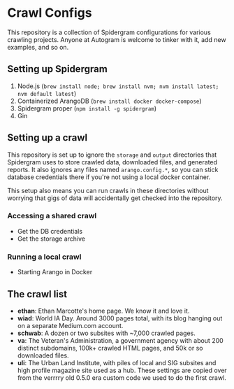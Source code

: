 # Crawl Configs

This repository is a collection of Spidergram configurations for various crawling projects. Anyone at Autogram is welcome to tinker with it, add new examples, and so on.

## Setting up Spidergram

1. Node.js (`brew install node; brew install nvm; nvm install latest; nvm default latest`)
2. Containerized ArangoDB (`brew install docker docker-compose`)
3. Spidergram proper (`npm install -g spidergram`)
4. Gin

## Setting up a crawl

This repository is set up to ignore the `storage` and `output` directories that Spidergram uses to store crawled data, downloaded files, and generated reports. It also ignores any files named `arango.config.*`, so you can stick database credentials there if you're not using a local docker container.

This setup also means you can run crawls in these directories without worrying that gigs of data will accidentally get checked into the repository.

### Accessing a shared crawl

- Get the DB credentials
- Get the storage archive

### Running a local crawl

- Starting Arango in Docker


## The crawl list
- **ethan**: Ethan Marcotte's home page. We know it and love it.
- **wiad**: World IA Day. Around 3000 pages total, with its blog hanging out on a separate Medium.com account.
- **schwab**: A dozen or two subsites with ~7,000 crawled pages.
- **va**: The Veteran's Administration, a government agency with about 200 distinct subdomains, 100k+ crawled HTML pages, and 50k or so downloaded files.
- **uli**: The Urban Land Institute, with piles of local and SIG subsites and high profile magazine site used as a hub. These settings are copied over from the verrrry old 0.5.0 era custom code we used to do the first crawl.